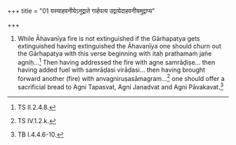 +++
title = "01 यस्याहवनीयेऽनुद्वाते गार्हपत्य उद्वायेदाहवनीयमुद्वाप्य"

+++
1. While Āhavanīya fire is not extinguished if the Gārhapatya gets extinguished having extinguished the Āhavanīya one should churn out the Gārhapatya with this verse beginning with itaḥ prathamaṁ jañe agniḥ...[^1] Then having addressed the fire with agne samrāḍiṣe... then having added fuel with samrāḍasi virāḍasi... then having brought forward another (fire) with anvagniruṣasāmagram...[^2] one should offer a sacrificial bread to Agni Tapasvat, Agni Janadvat and Agni Pāvakavat.[^3]  


[^1]: TS II.2.4.8.  

[^2]: TS IV.1.2.k.  

[^3]: TB I.4.4.6-10.  
